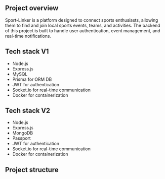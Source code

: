 ## Project overview

Sport-Linker is a platform designed to connect sports enthusiasts, allowing them to find and join local sports events, teams, and activities. The backend of this project is built to handle user authentication, event management, and real-time notifications.

## Tech stack V1

-   Node.js
-   Express.js
-   MySQL
-   Prisma for ORM DB
-   JWT for authentication
-   Socket.io for real-time communication
-   Docker for containerization

## Tech stack V2

-   Node.js
-   Express.js
-   MongoDB
-   Passport
-   JWT for authentication
-   Socket.io for real-time communication
-   Docker for containerization

## Project structure
